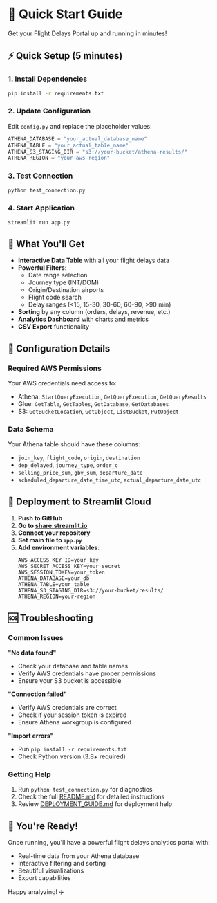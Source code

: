 # 🚀 Quick Start Guide

Get your Flight Delays Portal up and running in minutes!

## ⚡ Quick Setup (5 minutes)

### 1. Install Dependencies
```bash
pip install -r requirements.txt
```

### 2. Update Configuration
Edit `config.py` and replace the placeholder values:
```python
ATHENA_DATABASE = "your_actual_database_name"
ATHENA_TABLE = "your_actual_table_name"
ATHENA_S3_STAGING_DIR = "s3://your-bucket/athena-results/"
ATHENA_REGION = "your-aws-region"
```

### 3. Test Connection
```bash
python test_connection.py
```

### 4. Start Application
```bash
streamlit run app.py
```

## 🎯 What You'll Get

- **Interactive Data Table** with all your flight delays data
- **Powerful Filters**:
  - Date range selection
  - Journey type (INT/DOM)
  - Origin/Destination airports
  - Flight code search
  - Delay ranges (<15, 15-30, 30-60, 60-90, >90 min)
- **Sorting** by any column (orders, delays, revenue, etc.)
- **Analytics Dashboard** with charts and metrics
- **CSV Export** functionality

## 🔧 Configuration Details

### Required AWS Permissions
Your AWS credentials need access to:
- Athena: `StartQueryExecution`, `GetQueryExecution`, `GetQueryResults`
- Glue: `GetTable`, `GetTables`, `GetDatabase`, `GetDatabases`
- S3: `GetBucketLocation`, `GetObject`, `ListBucket`, `PutObject`

### Data Schema
Your Athena table should have these columns:
- `join_key`, `flight_code`, `origin`, `destination`
- `dep_delayed`, `journey_type`, `order_c`
- `selling_price_sum`, `gbv_sum`, `departure_date`
- `scheduled_departure_date_time_utc`, `actual_departure_date_utc`

## 🚀 Deployment to Streamlit Cloud

1. **Push to GitHub**
2. **Go to [share.streamlit.io](https://share.streamlit.io)**
3. **Connect your repository**
4. **Set main file to `app.py`**
5. **Add environment variables**:
   ```
   AWS_ACCESS_KEY_ID=your_key
   AWS_SECRET_ACCESS_KEY=your_secret
   AWS_SESSION_TOKEN=your_token
   ATHENA_DATABASE=your_db
   ATHENA_TABLE=your_table
   ATHENA_S3_STAGING_DIR=s3://your-bucket/results/
   ATHENA_REGION=your-region
   ```

## 🆘 Troubleshooting

### Common Issues

**"No data found"**
- Check your database and table names
- Verify AWS credentials have proper permissions
- Ensure your S3 bucket is accessible

**"Connection failed"**
- Verify AWS credentials are correct
- Check if your session token is expired
- Ensure Athena workgroup is configured

**"Import errors"**
- Run `pip install -r requirements.txt`
- Check Python version (3.8+ required)

### Getting Help

1. Run `python test_connection.py` for diagnostics
2. Check the full [README.md](README.md) for detailed instructions
3. Review [DEPLOYMENT_GUIDE.md](DEPLOYMENT_GUIDE.md) for deployment help

## 🎉 You're Ready!

Once running, you'll have a powerful flight delays analytics portal with:
- Real-time data from your Athena database
- Interactive filtering and sorting
- Beautiful visualizations
- Export capabilities

Happy analyzing! ✈️ 